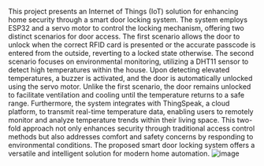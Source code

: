 This project presents an Internet of Things (IoT) solution for enhancing home security through a smart door locking system. The system employs ESP32 and a servo motor to control the locking mechanism, offering two distinct scenarios for door access. The first scenario allows the door to unlock when the correct RFID card is presented or the accurate passcode is entered from the outside, reverting to a locked state otherwise.
The second scenario focuses on environmental monitoring, utilizing a DHT11 sensor to detect high temperatures within the house. Upon detecting elevated temperatures, a buzzer is activated, and the door is automatically unlocked using the servo motor. Unlike the first scenario, the door remains unlocked to facilitate ventilation and cooling until the temperature returns to a safe range.
Furthermore, the system integrates with ThingSpeak, a cloud platform, to transmit real-time temperature data, enabling users to remotely monitor and analyze temperature trends within their living space. This two-fold approach not only enhances security through traditional access control methods but also addresses comfort and safety concerns by responding to environmental conditions. The proposed smart door locking system offers a versatile and intelligent solution for modern home automation.
![image](https://github.com/Nilaja03/Smart-Door-Unlocking-System/assets/88586459/c4bbca4e-a281-4ccd-8d70-80ddf0cbea20)
